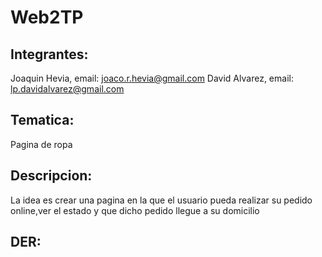 # Web2TP
## Integrantes:
  Joaquin Hevia, email: joaco.r.hevia@gmail.com
  David Alvarez, email: lp.davidalvarez@gmail.com
## Tematica:
  Pagina de ropa
## Descripcion:
  La idea es crear una pagina en la que el usuario pueda realizar su pedido online,ver el estado y que dicho pedido llegue a su domicilio
## DER:
